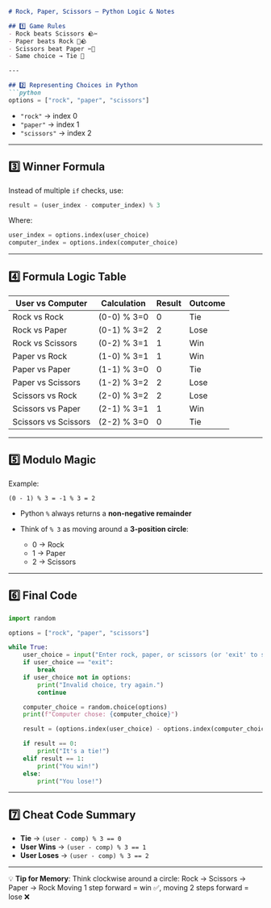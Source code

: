 

````markdown
# Rock, Paper, Scissors – Python Logic & Notes

## 1️⃣ Game Rules
- Rock beats Scissors 🪨✂
- Paper beats Rock 📄🪨
- Scissors beat Paper ✂📄
- Same choice → Tie 🤝

---

## 2️⃣ Representing Choices in Python
```python
options = ["rock", "paper", "scissors"]
````

* `"rock"` → index 0
* `"paper"` → index 1
* `"scissors"` → index 2

---

## 3️⃣ Winner Formula

Instead of multiple `if` checks, use:

```python
result = (user_index - computer_index) % 3
```

Where:

```python
user_index = options.index(user_choice)
computer_index = options.index(computer_choice)
```

---

## 4️⃣ Formula Logic Table

| User vs Computer     | Calculation | Result | Outcome |
| -------------------- | ----------- | ------ | ------- |
| Rock vs Rock         | (0-0) % 3=0 | 0      | Tie     |
| Rock vs Paper        | (0-1) % 3=2 | 2      | Lose    |
| Rock vs Scissors     | (0-2) % 3=1 | 1      | Win     |
| Paper vs Rock        | (1-0) % 3=1 | 1      | Win     |
| Paper vs Paper       | (1-1) % 3=0 | 0      | Tie     |
| Paper vs Scissors    | (1-2) % 3=2 | 2      | Lose    |
| Scissors vs Rock     | (2-0) % 3=2 | 2      | Lose    |
| Scissors vs Paper    | (2-1) % 3=1 | 1      | Win     |
| Scissors vs Scissors | (2-2) % 3=0 | 0      | Tie     |

---

## 5️⃣ Modulo Magic

Example:

```
(0 - 1) % 3 = -1 % 3 = 2
```

* Python `%` always returns a **non-negative remainder**
* Think of `% 3` as moving around a **3-position circle**:

  * 0 → Rock
  * 1 → Paper
  * 2 → Scissors

---

## 6️⃣ Final Code

```python
import random

options = ["rock", "paper", "scissors"]

while True:
    user_choice = input("Enter rock, paper, or scissors (or 'exit' to stop): ").lower()
    if user_choice == "exit":
        break
    if user_choice not in options:
        print("Invalid choice, try again.")
        continue

    computer_choice = random.choice(options)
    print(f"Computer chose: {computer_choice}")

    result = (options.index(user_choice) - options.index(computer_choice)) % 3

    if result == 0:
        print("It's a tie!")
    elif result == 1:
        print("You win!")
    else:
        print("You lose!")
```

---

## 7️⃣ Cheat Code Summary

* **Tie** → `(user - comp) % 3 == 0`
* **User Wins** → `(user - comp) % 3 == 1`
* **User Loses** → `(user - comp) % 3 == 2`

---

💡 **Tip for Memory**:
Think clockwise around a circle:
Rock → Scissors → Paper → Rock
Moving 1 step forward = win ✅, moving 2 steps forward = lose ❌

````

